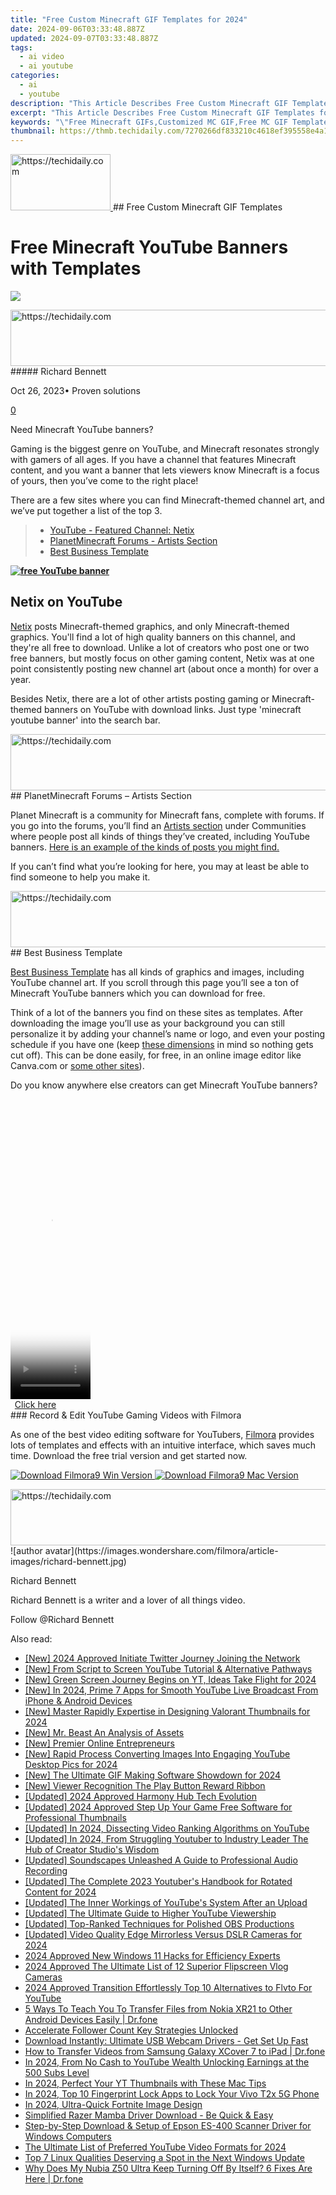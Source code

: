 ```yaml
---
title: "Free Custom Minecraft GIF Templates for 2024"
date: 2024-09-06T03:33:48.887Z
updated: 2024-09-07T03:33:48.887Z
tags:
  - ai video
  - ai youtube
categories:
  - ai
  - youtube
description: "This Article Describes Free Custom Minecraft GIF Templates for 2024"
excerpt: "This Article Describes Free Custom Minecraft GIF Templates for 2024"
keywords: "\"Free Minecraft GIFs,Customized MC GIF,Free MC GIF Templates,Personalized Minecraft GIFs,Zero-Cost GIF Creation,DIY MC GIF Download,Unlimited Minecraft GIFs\""
thumbnail: https://thmb.techidaily.com/7270266df833210c4618ef395558e4a1dd14a566be785a358865debf94836fef.jpg
---
```


<!-- affiliate ads begin -->
<a href="https://review-au.sjv.io/c/5597632/2098700/14409" target="_top" id="2098700">
  <img src="//a.impactradius-go.com/display-ad/14409-2098700" border="0" alt="https://techidaily.com" width="160" height="90"/>
</a>
<img height="0" width="0" src="https://review-au.sjv.io/i/5597632/2098700/14409" style="position:absolute;visibility:hidden;" border="0" />
<!-- affiliate ads end -->
## Free Custom Minecraft GIF Templates

# Free Minecraft YouTube Banners with Templates

![](https://images.wondershare.com/filmora/article-images/richard-bennett.jpg)

<!-- affiliate ads begin -->
<a href="https://unicoeye.pxf.io/c/5597632/2134234/18498" target="_top" id="2134234">
  <img src="//a.impactradius-go.com/display-ad/18498-2134234" border="0" alt="https://techidaily.com" width="728" height="90"/>
</a>
<img height="0" width="0" src="https://unicoeye.pxf.io/i/5597632/2134234/18498" style="position:absolute;visibility:hidden;" border="0" />
<!-- affiliate ads end -->
##### Richard Bennett

 Oct 26, 2023• Proven solutions

[0](#commentsBoxSeoTemplate)

Need Minecraft YouTube banners?

Gaming is the biggest genre on YouTube, and Minecraft resonates strongly with gamers of all ages. If you have a channel that features Minecraft content, and you want a banner that lets viewers know Minecraft is a focus of yours, then you’ve come to the right place!

There are a few sites where you can find Minecraft-themed channel art, and we’ve put together a list of the top 3.

> * [YouTube - Featured Channel: Netix](#netix)
> * [PlanetMinecraft Forums - Artists Section](#planetminecraft)
> * [Best Business Template](#bbt)

[**![free YouTube banner](https://images.wondershare.com/filmora/article-images/50-free-youtube-banners-banner.jpg)**](https://tools.techidaily.com/wondershare/filmora/download/)

## Netix on YouTube

[Netix](https://www.youtube.com/channel/UCLW2fOeUEhu7kBvZwlOTZ4A/featured) posts Minecraft-themed graphics, and only Minecraft-themed graphics. You'll find a lot of high quality banners on this channel, and they're all free to download. Unlike a lot of creators who post one or two free banners, but mostly focus on other gaming content, Netix was at one point consistently posting new channel art (about once a month) for over a year.

Besides Netix, there are a lot of other artists posting gaming or Minecraft-themed banners on YouTube with download links. Just type 'minecraft youtube banner' into the search bar.

<!-- affiliate ads begin -->
<a href="https://ephamedtechinc.pxf.io/c/5597632/2136626/26400" target="_top" id="2136626">
  <img src="//a.impactradius-go.com/display-ad/26400-2136626" border="0" alt="https://techidaily.com" width="728" height="90"/>
</a>
<img height="0" width="0" src="https://ephamedtechinc.pxf.io/i/5597632/2136626/26400" style="position:absolute;visibility:hidden;" border="0" />
<!-- affiliate ads end -->
## PlanetMinecraft Forums – Artists Section

Planet Minecraft is a community for Minecraft fans, complete with forums. If you go into the forums, you’ll find an [Artists section](https://www.planetminecraft.com/forums/communities/artists) under Communities where people post all kinds of things they’ve created, including YouTube banners. [Here is an example of the kinds of posts you might find.](https://www.planetminecraft.com/forums/communities/artists/minecraft-youtube-banner-templat-441572/)

If you can’t find what you’re looking for here, you may at least be able to find someone to help you make it.

<!-- affiliate ads begin -->
<a href="https://aidotcom.pxf.io/c/5597632/2129043/19576" target="_top" id="2129043">
  <img src="//a.impactradius-go.com/display-ad/19576-2129043" border="0" alt="https://techidaily.com" width="728" height="90"/>
</a>
<img height="0" width="0" src="https://aidotcom.pxf.io/i/5597632/2129043/19576" style="position:absolute;visibility:hidden;" border="0" />
<!-- affiliate ads end -->
## Best Business Template

[Best Business Template](https://www.soccerbbc.com/11525/minecraft-youtube-banner.html) has all kinds of graphics and images, including YouTube channel art. If you scroll through this page you’ll see a ton of Minecraft YouTube banners which you can download for free.

Think of a lot of the banners you find on these sites as templates. After downloading the image you’ll use as your background you can still personalize it by adding your channel’s name or logo, and even your posting schedule if you have one (keep [these dimensions](https://tools.techidaily.com/wondershare/filmora/download/) in mind so nothing gets cut off). This can be done easily, for free, in an online image editor like Canva.com or [some other sites](https://tools.techidaily.com/wondershare/filmora/download/)).

Do you know anywhere else creators can get Minecraft YouTube banners?

<!-- affiliate ads begin -->
<span id="1977028">
					<video width="128" height="480" style="cursor:pointer"
           poster="//a.impactradius-go.com/display-clicktoplayimage/1977028.png"
           onclick="if(!this.playClicked){this.play();this.setAttribute('controls',true);this.playClicked=true;}">
	   <source src="//a.impactradius-go.com/display-ad/22993-1977028">
	   <img src="//a.impactradius-go.com/display-clicktoplayimage/1977028.png" style="border: none; height: 100%; width: 100%; object-fit: contain">
	</video>
	<div style="width:80px;text-align:center"><a href="javascript:window.open(decodeURIComponent('https%3A%2F%2Fhomestyler.sjv.io%2Fc%2F5597632%2F1977028%2F22993'), '_blank');void(0);">Click here</a></div>
</span>
<img height="0" width="0" src="https://imp.pxf.io/i/5597632/1977028/22993" style="position:absolute;visibility:hidden;" border="0" />
<!-- affiliate ads end -->
### Record & Edit YouTube Gaming Videos with Filmora

As one of the best video editing software for YouTubers, [Filmora](https://tools.techidaily.com/wondershare/filmora/download/) provides lots of templates and effects with an intuitive interface, which saves much time. Download the free trial version and get started now.

[![Download Filmora9 Win Version](https://images.wondershare.com/filmora/guide/download-btn-win.jpg) ](https://tools.techidaily.com/wondershare/filmora/download/) [![Download Filmora9 Mac Version](https://images.wondershare.com/filmora/guide/download-btn-mac.jpg) ](https://tools.techidaily.com/wondershare/filmora/download/)

<!-- affiliate ads begin -->
<a href="https://ephamedtechinc.pxf.io/c/5597632/2137207/26400" target="_top" id="2137207">
  <img src="//a.impactradius-go.com/display-ad/26400-2137207" border="0" alt="https://techidaily.com" width="728" height="90"/>
</a>
<img height="0" width="0" src="https://ephamedtechinc.pxf.io/i/5597632/2137207/26400" style="position:absolute;visibility:hidden;" border="0" />
<!-- affiliate ads end -->
![author avatar](https://images.wondershare.com/filmora/article-images/richard-bennett.jpg)

Richard Bennett

Richard Bennett is a writer and a lover of all things video.

Follow @Richard Bennett


<ins class="adsbygoogle"
     style="display:block"
     data-ad-format="autorelaxed"
     data-ad-client="ca-pub-7571918770474297"
     data-ad-slot="1223367746"></ins>



<ins class="adsbygoogle"
     style="display:block"
     data-ad-client="ca-pub-7571918770474297"
     data-ad-slot="8358498916"
     data-ad-format="auto"
     data-full-width-responsive="true"></ins>

<span class="atpl-alsoreadstyle">Also read:</span>
<div><ul>
<li><a href="https://twitter-videos.techidaily.com/new-2024-approved-initiate-twitter-journey-joining-the-network/"><u>[New] 2024 Approved  Initiate Twitter Journey  Joining the Network</u></a></li>
<li><a href="https://youtube-tips.techidaily.com/rom-script-to-screen-youtube-tutorial-and-alternative-pathways/"><u>[New] From Script to Screen  YouTube Tutorial & Alternative Pathways</u></a></li>
<li><a href="https://youtube-tips.techidaily.com/reen-screen-journey-begins-on-yt-ideas-take-flight-for-2024/"><u>[New] Green Screen Journey Begins on YT, Ideas Take Flight for 2024</u></a></li>
<li><a href="https://youtube-tips.techidaily.com/n-2024-prime-7-apps-for-smooth-youtube-live-broadcast-from-iphone-and-android-devices/"><u>[New] In 2024, Prime 7 Apps for Smooth YouTube Live Broadcast From iPhone & Android Devices</u></a></li>
<li><a href="https://youtube-tips.techidaily.com/aster-rapidly-expertise-in-designing-valorant-thumbnails-for-2024/"><u>[New] Master Rapidly  Expertise in Designing Valorant Thumbnails for 2024</u></a></li>
<li><a href="https://youtube-tips.techidaily.com/r-beast-an-analysis-of-assets/"><u>[New] Mr. Beast  An Analysis of Assets</u></a></li>
<li><a href="https://youtube-tips.techidaily.com/remier-online-entrepreneurs/"><u>[New] Premier Online Entrepreneurs</u></a></li>
<li><a href="https://youtube-tips.techidaily.com/apid-process-converting-images-into-engaging-youtube-desktop-pics-for-2024/"><u>[New] Rapid Process  Converting Images Into Engaging YouTube Desktop Pics for 2024</u></a></li>
<li><a href="https://youtube-tips.techidaily.com/he-ultimate-gif-making-software-showdown-for-2024/"><u>[New] The Ultimate GIF Making Software Showdown for 2024</u></a></li>
<li><a href="https://youtube-tips.techidaily.com/iewer-recognition-the-play-button-reward-ribbon/"><u>[New] Viewer Recognition  The Play Button Reward Ribbon</u></a></li>
<li><a href="https://screen-capture.techidaily.com/updated-2024-approved-harmony-hub-tech-evolution/"><u>[Updated] 2024 Approved  Harmony Hub  Tech Evolution</u></a></li>
<li><a href="https://youtube-tips.techidaily.com/ed-2024-approved-step-up-your-game-free-software-for-professional-thumbnails/"><u>[Updated] 2024 Approved  Step Up Your Game  Free Software for Professional Thumbnails</u></a></li>
<li><a href="https://youtube-tips.techidaily.com/ed-in-2024-dissecting-video-ranking-algorithms-on-youtube/"><u>[Updated] In 2024, Dissecting Video Ranking Algorithms on YouTube</u></a></li>
<li><a href="https://youtube-tips.techidaily.com/ed-in-2024-from-struggling-youtuber-to-industry-leader-the-hub-of-creator-studios-wisdom/"><u>[Updated] In 2024, From Struggling Youtuber to Industry Leader  The Hub of Creator Studio's Wisdom</u></a></li>
<li><a href="https://youtube-tips.techidaily.com/ed-soundscapes-unleashed-a-guide-to-professional-audio-recording/"><u>[Updated] Soundscapes Unleashed  A Guide to Professional Audio Recording</u></a></li>
<li><a href="https://youtube-tips.techidaily.com/ed-the-complete-2023-youtubers-handbook-for-rotated-content-for-2024/"><u>[Updated] The Complete 2023 Youtuber's Handbook for Rotated Content for 2024</u></a></li>
<li><a href="https://youtube-tips.techidaily.com/ed-the-inner-workings-of-youtubes-system-after-an-upload/"><u>[Updated] The Inner Workings of YouTube's System After an Upload</u></a></li>
<li><a href="https://youtube-tips.techidaily.com/ed-the-ultimate-guide-to-higher-youtube-viewership/"><u>[Updated] The Ultimate Guide to Higher YouTube Viewership</u></a></li>
<li><a href="https://visual-screen-recording.techidaily.com/updated-top-ranked-techniques-for-polished-obs-productions/"><u>[Updated] Top-Ranked Techniques for Polished OBS Productions</u></a></li>
<li><a href="https://youtube-tips.techidaily.com/ed-video-quality-edge-mirrorless-versus-dslr-cameras-for-2024/"><u>[Updated] Video Quality Edge  Mirrorless Versus DSLR Cameras for 2024</u></a></li>
<li><a href="https://extra-approaches.techidaily.com/2024-approved-new-windows-11-hacks-for-efficiency-experts/"><u>2024 Approved  New Windows 11 Hacks for Efficiency Experts</u></a></li>
<li><a href="https://youtube-tips.techidaily.com/approved-the-ultimate-list-of-12-superior-flipscreen-vlog-cameras/"><u>2024 Approved  The Ultimate List of 12 Superior Flipscreen Vlog Cameras</u></a></li>
<li><a href="https://youtube-tips.techidaily.com/approved-transition-effortlessly-top-10-alternatives-to-flvto-for-youtube/"><u>2024 Approved  Transition Effortlessly  Top 10 Alternatives to Flvto For YouTube</u></a></li>
<li><a href="https://blog-min.techidaily.com/5-ways-to-teach-you-to-transfer-files-from-nokia-xr21-to-other-android-devices-easily-drfone-by-drfone-transfer-from-android-transfer-from-android/"><u>5 Ways To Teach You To Transfer Files from Nokia XR21 to Other Android Devices Easily | Dr.fone</u></a></li>
<li><a href="https://youtube-tips.techidaily.com/erate-follower-count-key-strategies-unlocked/"><u>Accelerate Follower Count  Key Strategies Unlocked</u></a></li>
<li><a href="https://hardware-help.techidaily.com/download-instantly-ultimate-usb-webcam-drivers-get-set-up-fast/"><u>Download Instantly: Ultimate USB Webcam Drivers - Get Set Up Fast</u></a></li>
<li><a href="https://android-transfer.techidaily.com/how-to-transfer-videos-from-samsung-galaxy-xcover-7-to-ipad-drfone-by-drfone-transfer-from-android-transfer-from-android/"><u>How to Transfer Videos from Samsung Galaxy XCover 7 to iPad | Dr.fone</u></a></li>
<li><a href="https://youtube-tips.techidaily.com/24-from-no-cash-to-youtube-wealth-unlocking-earnings-at-the-500-subs-level/"><u>In 2024, From No Cash to YouTube Wealth  Unlocking Earnings at the 500 Subs Level</u></a></li>
<li><a href="https://youtube-tips.techidaily.com/24-perfect-your-yt-thumbnails-with-these-mac-tips/"><u>In 2024, Perfect Your YT Thumbnails with These Mac Tips</u></a></li>
<li><a href="https://android-unlock.techidaily.com/in-2024-top-10-fingerprint-lock-apps-to-lock-your-vivo-t2x-5g-phone-by-drfone-android/"><u>In 2024, Top 10 Fingerprint Lock Apps to Lock Your Vivo T2x 5G Phone</u></a></li>
<li><a href="https://youtube-tips.techidaily.com/24-ultra-quick-fortnite-image-design/"><u>In 2024, Ultra-Quick Fortnite Image Design</u></a></li>
<li><a href="https://win-amazing.techidaily.com/simplified-razer-mamba-driver-download-be-quick-and-easy/"><u>Simplified Razer Mamba Driver Download - Be Quick & Easy</u></a></li>
<li><a href="https://win-dash.techidaily.com/step-by-step-download-and-setup-of-epson-es-400-scanner-driver-for-windows-computers/"><u>Step-by-Step Download & Setup of Epson ES-400 Scanner Driver for Windows Computers</u></a></li>
<li><a href="https://youtube-web.techidaily.com/ltimate-list-of-preferred-youtube-video-formats-for-2024/"><u>The Ultimate List of Preferred YouTube Video Formats for 2024</u></a></li>
<li><a href="https://windows11.techidaily.com/top-7-linux-qualities-deserving-a-spot-in-the-next-windows-update/"><u>Top 7 Linux Qualities Deserving a Spot in the Next Windows Update</u></a></li>
<li><a href="https://howto.techidaily.com/why-does-my-nubia-z50-ultra-keep-turning-off-by-itself-6-fixes-are-here-drfone-by-drfone-fix-android-problems-fix-android-problems/"><u>Why Does My Nubia Z50 Ultra Keep Turning Off By Itself? 6 Fixes Are Here | Dr.fone</u></a></li>
</ul></div>
